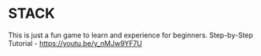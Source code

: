 # STACK
This is just a fun game to learn and experience for beginners. Step-by-Step Tutorial - https://youtu.be/y_nMJw9YF7U
